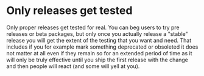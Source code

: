 # Only releases get tested

Only proper releases get tested for real. You can beg users to try pre
releases or beta packages, but only once you actually release a "stable"
release you will get the extent of the testing that you want and need. That
includes if you for example mark something deprecated or obsoleted it does not
matter at all even if they remain so for an extended period of time as it will
only be truly effective until you ship the first release with the change and
then people will react (and some will yell at you).
